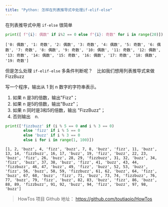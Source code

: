 ```yaml
---
title: "Python: 怎样在列表推导式中处理if-elif-else"
---
```


在列表推导式中用 `if-else` 很简单


```python
print([ f"{i}: 偶数" if i%2 == 0 else f"{i}: 奇数" for i in range(20)])
```

    ['0: 偶数', '1: 奇数', '2: 偶数', '3: 奇数', '4: 偶数', '5: 奇数', '6: 偶数', '7: 奇数', '8: 偶数', '9: 奇数', '10: 偶数', '11: 奇数', '12: 偶数', '13: 奇数', '14: 偶数', '15: 奇数', '16: 偶数', '17: 奇数', '18: 偶数', '19: 奇数']


但是怎么处理 `if-elif-else` 多条件判断呢？　比如我们想用列表推导式来做 FizzBuzz

写一个程序，输出从 1 到 n 数字的字符串表示。

1. 如果 n 是3的倍数，输出"Fizz"；
2. 如果 n 是5的倍数，输出"Buzz"；
3. 如果 n 同时是3和5的倍数，输出 "FizzBuzz"；
4. 否则输出　n.



```python
print(['fizzbuzz' if (i % 5 == 0 and i % 3 == 0)
        else 'fizz' if i % 5 == 0 
        else 'buzz' if i % 3 == 0 
        else i for i in range(1, 100)])
```

    [1, 2, 'buzz', 4, 'fizz', 'buzz', 7, 8, 'buzz', 'fizz', 11, 'buzz', 13, 14, 'fizzbuzz', 16, 17, 'buzz', 19, 'fizz', 'buzz', 22, 23, 'buzz', 'fizz', 26, 'buzz', 28, 29, 'fizzbuzz', 31, 32, 'buzz', 34, 'fizz', 'buzz', 37, 38, 'buzz', 'fizz', 41, 'buzz', 43, 44, 'fizzbuzz', 46, 47, 'buzz', 49, 'fizz', 'buzz', 52, 53, 'buzz', 'fizz', 56, 'buzz', 58, 59, 'fizzbuzz', 61, 62, 'buzz', 64, 'fizz', 'buzz', 67, 68, 'buzz', 'fizz', 71, 'buzz', 73, 74, 'fizzbuzz', 76, 77, 'buzz', 79, 'fizz', 'buzz', 82, 83, 'buzz', 'fizz', 86, 'buzz', 88, 89, 'fizzbuzz', 91, 92, 'buzz', 94, 'fizz', 'buzz', 97, 98, 'buzz']


> HowTos 项目 Github 地址： https://github.com/toutiaoio/HowTos
